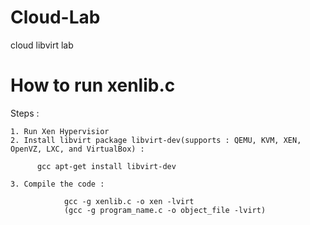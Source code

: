 Cloud-Lab
=========

cloud libvirt lab

# How to run xenlib.c

Steps :
    
    1. Run Xen Hypervisior
    2. Install libvirt package libvirt-dev(supports : QEMU, KVM, XEN, OpenVZ, LXC, and VirtualBox) :
    
          gcc apt-get install libvirt-dev
    
    3. Compile the code :
            
                gcc -g xenlib.c -o xen -lvirt
                (gcc -g program_name.c -o object_file -lvirt)
                
    

